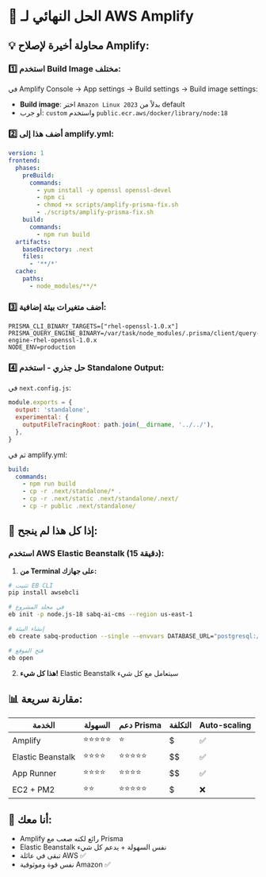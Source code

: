 # 🚀 الحل النهائي لـ AWS Amplify

## 💡 محاولة أخيرة لإصلاح Amplify:

### 1️⃣ **استخدم Build Image مختلف:**

في Amplify Console → App settings → Build settings → Build image settings:

- **Build image**: اختر `Amazon Linux 2023` بدلاً من default
- أو جرب: `custom` واستخدم `public.ecr.aws/docker/library/node:18`

### 2️⃣ **أضف هذا إلى amplify.yml:**

```yaml
version: 1
frontend:
  phases:
    preBuild:
      commands:
        - yum install -y openssl openssl-devel
        - npm ci
        - chmod +x scripts/amplify-prisma-fix.sh
        - ./scripts/amplify-prisma-fix.sh
    build:
      commands:
        - npm run build
  artifacts:
    baseDirectory: .next
    files:
      - '**/*'
  cache:
    paths:
      - node_modules/**/*
```

### 3️⃣ **أضف متغيرات بيئة إضافية:**

```
PRISMA_CLI_BINARY_TARGETS=["rhel-openssl-1.0.x"]
PRISMA_QUERY_ENGINE_BINARY=/var/task/node_modules/.prisma/client/query-engine-rhel-openssl-1.0.x
NODE_ENV=production
```

### 4️⃣ **حل جذري - استخدم Standalone Output:**

في `next.config.js`:
```javascript
module.exports = {
  output: 'standalone',
  experimental: {
    outputFileTracingRoot: path.join(__dirname, '../../'),
  },
}
```

ثم في amplify.yml:
```yaml
build:
  commands:
    - npm run build
    - cp -r .next/standalone/* .
    - cp -r .next/static .next/standalone/.next/
    - cp -r public .next/standalone/
```

## 🎯 إذا كل هذا لم ينجح:

### استخدم AWS Elastic Beanstalk (15 دقيقة):

1. **من Terminal على جهازك:**
```bash
# تثبيت EB CLI
pip install awsebcli

# في مجلد المشروع
eb init -p node.js-18 sabq-ai-cms --region us-east-1

# إنشاء البيئة
eb create sabq-production --single --envvars DATABASE_URL="postgresql://postgres:%2A7gzOMPcDco8l4If%3AO-CVb9Ehztq@database-1.cluster-cluyg244y2cj.eu-north-1.rds.amazonaws.com:5432/sabqcms",NEXTAUTH_SECRET="sabq-ai-cms-secret-key-2025"

# فتح الموقع
eb open
```

2. **هذا كل شيء!** Elastic Beanstalk سيتعامل مع كل شيء

## 📊 مقارنة سريعة:

| الخدمة | السهولة | دعم Prisma | التكلفة | Auto-scaling |
|--------|---------|------------|---------|--------------|
| Amplify | ⭐⭐⭐⭐⭐ | ⭐ | $ | ✅ |
| Elastic Beanstalk | ⭐⭐⭐⭐ | ⭐⭐⭐⭐⭐ | $$ | ✅ |
| App Runner | ⭐⭐⭐⭐ | ⭐⭐⭐⭐ | $$ | ✅ |
| EC2 + PM2 | ⭐⭐ | ⭐⭐⭐⭐⭐ | $ | ❌ |

## 🤝 أنا معك:
- Amplify رائع لكنه صعب مع Prisma
- Elastic Beanstalk نفس السهولة + يدعم كل شيء
- تبقى في عائلة AWS ✅
- نفس قوة وموثوقية Amazon ✅ 
